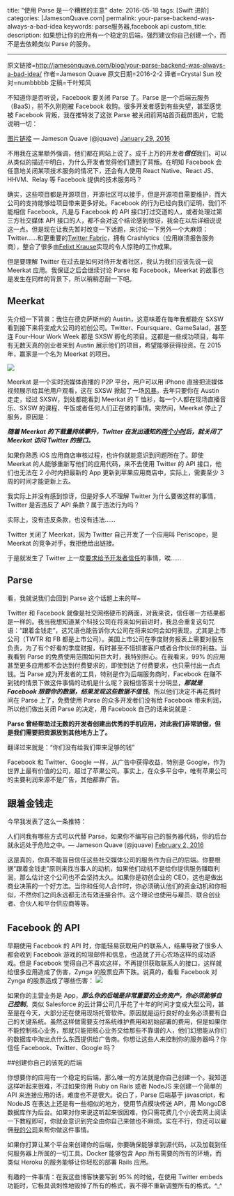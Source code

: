 title: "使用 Parse 是一个糟糕的主意"
date: 2016-05-18
tags: [Swift 进阶]
categories: [JamesonQuave.com]
permalink: your-parse-backend-was-always-a-bad-idea
keywords: parse服务器,facebook api
custom_title: 
description: 如果想让你的应用有一个稳定的后端，强烈建议你自己创建一个，而不是去依赖类似 Parse 的服务。

---
原文链接=http://jamesonquave.com/blog/your-parse-backend-was-always-a-bad-idea/
作者=Jameson Quave
原文日期=2016-2-2
译者=Crystal Sun
校对=numbbbbb
定稿=千叶知风

<!--此处开始正文-->

不知道你是否听说，Facebook 要关闭 Parse 了。Parse 是一个后端云服务（BaaS），前不久刚刚被 Facebook 收购。很多开发者感到有些失望，甚至感觉被 Facebook 背叛，我在推特发了这张 Parse 被关闭前网站首页截屏图片，它能说明一切：

[图片链接](https://t.co/ctoxrvTLYx)
— Jameson Quave (@jquave) [January 29, 2016](https://twitter.com/jquave/status/692910323850985472)

不用我在这里额外强调，他们都在网站上说了。成千上万的开发者***信任***我们。可以从类似的描述中明白，为什么开发者觉得他们遭到了背叛。在明知 Facebook 会任意地关闭某项技术服务的情况下，还会有人使用 React Native、React JS、HHVM、Relay 等 Facebook 提供的技术服务吗？

<!--more-->

确实，这些项目都是开源项目，开源社区可以接手，但是开源项目需要维护，而大公司的支持能够给项目带来更多好处。Facebook 的行为已经向我们证明，我们不能相信 Facebook。凡是与 Facebook 的 API 接口打过交道的人，或者处理过第三方社交媒体 API 接口的人，都不会对这个结论感到惊讶，我会在以后详细说说这一点。但是现在让我先暂时改变一下话题，来讨论一下另外一个大麻烦：Twitter……和更重要的[Twitter Fabric](https://get.fabric.io)，拥有 Crashlytics（应用崩溃报告服务商），整合了很多由[Felixt Krause](https://github.com/KrauseFx)实现的令人惊艳的工作成果。

但是要理解 Twitter 在过去是如何对待开发者社区，我认为我们应该先说一说 Meerkat 应用。我保证之后会继续讨论 Parse 和 Facebook，Meerkat 的故事也是发生在同样的背景下，所以稍稍忍耐一下吧。

## Meerkat

先介绍一下背景：我住在德克萨斯州的 Austin，这意味着在每年我都能在 SXSW 看到接下来将变成大公司的初创公司。Twitter、Foursquare、GameSalad，甚至连 Four-Hour Work Week 都是 SXSW 孵化的项目。这都是一些成功项目，每年有无数天真的创业者来到 Austin 展示他们的项目，希望能够获得投资。在 2015 年，赢家是一个名为 Meerkat 的项目。

![](http://upload-images.jianshu.io/upload_images/178769-91f921c980cb5050.jpg?imageMogr2/auto-orient/strip%7CimageView2/2/w/1240)

Meerkat 是一个实时流媒体直播的 P2P 平台，用户可以用 iPhone 直接把流媒体视频展示给其他用户观看，这在 SXSW 掀起了一场[风暴](http://www.theverge.com/2015/3/17/8234769/how-meerkat-conquered-all-at-sxsw)。去年只要你在 Austin 走走，经过 SXSW，到处都能看到 Meerkat 的 T 恤衫，每一个人都在现场直播音乐、SXSW 的课程、午饭或者任何人们正在做的事情。突然间，Meerkat 停止了服务，原因是：

***随着 Meerkat 的下载量持续攀升，Twitter 在发出通知的[两个小时](http://www.fastcompany.com/3043716/sxsw/twitter-only-gave-meerkat-2-hours-notice-before-cutting-access-to-the-social-graph)后，就关闭了 Meerkat 访问 Twitter 的接口。***

如果你熟悉 iOS 应用商店审核过程，也许你就能意识到问题所在了。即使 Meerkat 的人能够重新写他们的应用代码，来不去使用 Twitter 的 API 接口，他们也无法在 2 小时内把最新的 App 更新到苹果应用商店中，实际上，需要至少 3 周的时间才能更新上去。

我实际上并没有感到惊讶，但是好多人不理解 Twitter 为什么要做这样的事情，Twitter 是否违反了 API 条款？属于违法行为吗？

实际上，没有违反条款，也没有违法……

Twitter 关闭了 Meerkat，因为 Twitter 自己开发了一个应用叫 Periscope，是 Meerkat 的竞争对手，我拒绝给出链接。

于是就发生了 Twitter 上一度[要求给予开发者信任](https://gigaom.com/2014/09/30/twitter-to-developers-seriously-this-time-you-can-totally-trust-us-not-to-ambush-you/)的事情，唉……

## Parse

看，我就说我们会回到 Parse 这个话题上来的咩~

Twitter 和 Facebook 就像是社交网络硬币的两面，对我来说，信任哪一方结果都是一样的。我当我想知道某个科技公司在将来如何前进时，我总会重复这句咒语：“跟着金钱走”，这咒语也能告诉你大公司在将来如何会如何表现，尤其是上市公司（TWTR 和 FB 都是上市公司）。美国上市公司在季度财务报表上需要对股东负责，为了有个好看的季度财报，有时甚至不惜损害客户或者合作伙伴的利益。当我看到 Parse 的免费使用范围如何巨大时，我特别担心。在我看来，99% 的应用甚至更多应用都不会达到付费要求的，即使到达了付费要求，也只需付出一点点钱。当 Parse 成为开发者的工具，特别是作为后端服务商时，Facebook 在赚不到钱的情景下做这件事情的动机是什么呢？我相信答案十分明显，***那就是 Facebook 想要你的数据，结果发现这些数据不值钱***。所以他们决定不再花费时间在 Parse 上了，免费使用 Parse 的众多开发者们没有给 Facebook 带来利润，所以他们做出关闭 Parse 的决定，用 Facebook 自己的话来说就是：

**Parse 曾经帮助过无数的开发者创建出优秀的手机应用，对此我们非常骄傲，但是我们需要把资源放到其他地方上了。**

翻译过来就是：“你们没有给我们带来足够的钱”

Facebook 和 Twitter、Google 一样，从广告中获得收益，特别是 Google，作为世界上最有价值的公司，超过了苹果公司。事实上，在众多平台中，唯有苹果公司的主要利润来源不是广告，其他都靠广告。

## 跟着金钱走

今早我发表了这么一条推特：

人们问我有哪些方式可以代替 Parse，如果你不编写自己的服务器代码，你的后台就永远处于危险之中。— Jameson Quave (@jquave) [February 2, 2016](https://twitter.com/jquave/status/694516340300713984)

这是真的，你真不能盲目信任这些社交媒体公司的服务作为自己的后端。你要根据“跟着金钱走”原则来找当事人的动机，如果他们动机不是给你提供服务赚取利润，那么估计这个公司也不会坚持太久。如果你是初创企业的 CEO，这也是做出商业决策的一个好方法。当你和任何人合作时，你必须确认他们的资金动机和你相似，不然你们之间永远都无法有效连接合作。这个理论也使用与雇员、联合创业者、合伙人和平台供应商等等。

## Facebook 的 API

早期使用 Facebook 的 API 时，你能轻易获取用户的联系人，结果导致了很多人都会收到 Facebook 游戏的垃圾邮件和信息，也造就了开心农场这样的成功游戏。但是 Facebook 觉得自己不喜欢这样，不再提供获取联系人的接口，这样就给很多应用造成了伤害，Zynga 的股票应声下跌。说真的，看看 Facebook 对 Zynga 的股票造成了哪些伤害：
![](http://upload-images.jianshu.io/upload_images/178769-9904df99b8a25346.png?imageMogr2/auto-orient/strip%7CimageView2/2/w/1240)

如果你的主营业务是 App，***那么你的后端是非常重要的业务资产，你必须能够自己控制***。类似 Salesforce 的云计算公司几乎花了十年的时间才变成大型公司，甚至是在今天，大部分还在使用现场托管软件。原因就是运行良好的业务必须要有自己的关键系统。虽然这样做需要支付系统维护费用和初始部署的费用，但是如果你不能控制核心业务，那就只能把核心业务交给那些不靠谱的人，他们幻想能从你们的数据库中淘出点什么东西提供给广告商。你想让这些人来控制你的服务器吗？你信任 Facebook、Twitter、Google 吗？

##创建你自己的该死的后端

你想要你的应用有一个稳定的后端，那么唯一的方法就是你自己创建一个。我知道这样听起来很难，不过如果你用 Ruby on Rails 或者 NodeJS 来创建一个简单的 API 来连接应用的话，难度也不是很大。说白了，Parse 后端基于 javascript，和 NodeJS 在表达上还是有一些相似的地方，使用节点模块传送 API，用 MongoDB 数据库作为后台。如果对你来说这听起来很困难，你只需花费几个小说去网上阅读一下教程即可，你就会意识到完全由你自己来做也不麻烦。实在不行，你还可以雇佣[我的公司](https://docs.google.com/spreadsheet/viewform?formkey=dGZFNjEyYXo2UDM0YlVQeGNQR2ZGMUE6MQ#gid=0)来帮你做这件事情。

如果你打算让某个平台来创建你的后端，你要确保能够拿到源代码，以及加载到任何服务器上所属的一切工具。Docker 能够包含 App 所有需要的所有的环境，而类似 Heroku 的服务能够让你轻松的部署 Rails 应用。

有趣的一件事情：在我这些博客快要写到 95% 的时候，在使用 Twitter embeds 功能时，它极具讽刺性地毁掉了所有的格式，我不得不重新调整所有的格式。^_^